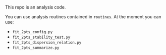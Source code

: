 This repo is an analysis code.

You can use analysis routines contained in `routines`. At the moment you can use:
- `fit_2pts_config.py`
- `fit_2pts_stability_test.py`
- `fit_2pts_dispersion_relation.py`
- `fit_2pts_summarize.py`